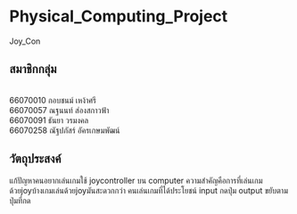 # Physical_Computing_Project
Joy_Con

## สมาชิกกลุ่ม
<br>66070010  กอบชนม์ เหง้าศรี
<br>66070057  ณฐนนท์ ส่องสกาวฟ้า
<br>66070091  ธันยา วรมงคล
<br>66070258  ณัฐปภัสร์ อัครเกษมพัฒน์

## วัตถุประสงค์
แก้ปัญหาคนอยากเล่นเกมใช้ joycontroller บน computer ความสำคัญคือการที่เล่นเกมด้วยjoyบ้างเกมเล่นด้วยjoyมันสะดวกกว่า คนเล่นเกมที่ได้ประโยชน์ input กดปุ่ม output ขยับตามปุ่มที่กด
